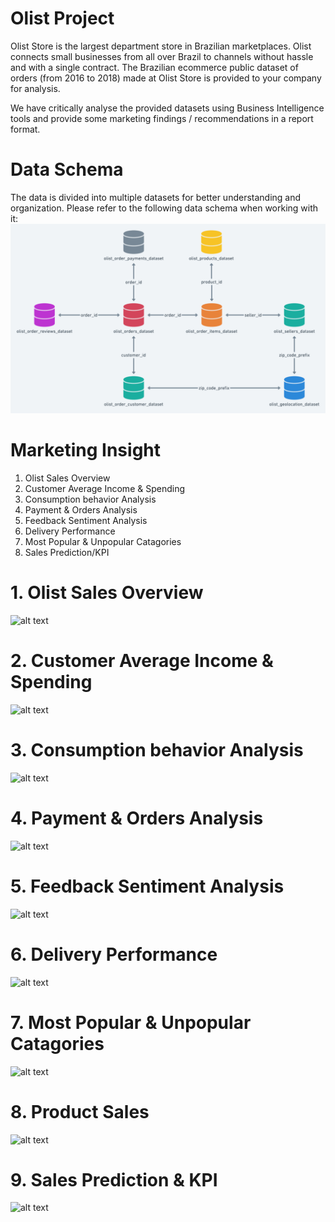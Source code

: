 # Olist Project
Olist Store is the largest department store in Brazilian marketplaces. Olist connects small businesses from all over Brazil to channels without hassle and with a single contract. The Brazilian ecommerce public dataset of orders (from 2016 to 2018) made at Olist Store is provided to your company for analysis.

We have critically analyse the provided datasets using Business Intelligence tools and provide some marketing findings / recommendations in a report format.

# Data Schema
The data is divided into multiple datasets for better understanding and organization. Please refer to the following data schema when working with it:
![alt text](https://github.com/jennywong2023/Olist-Project/blob/db9e299f957ebf21d501a3e56102c849084eaf43/Data%20Schema.png)


# Marketing Insight
1. Olist Sales Overview
2. Customer Average Income & Spending
3. Consumption behavior Analysis
4. Payment & Orders Analysis
5. Feedback Sentiment Analysis
6. Delivery Performance
7. Most Popular & Unpopular Catagories
8. Sales Prediction/KPI


# 1. Olist Sales Overview
![alt text](xxx)

# 2. Customer Average Income & Spending
![alt text](xxx)

# 3. Consumption behavior Analysis
![alt text](xxx)

# 4. Payment & Orders Analysis
![alt text](xxx)

# 5. Feedback Sentiment Analysis
![alt text](xxx)

# 6. Delivery Performance
![alt text](xxx)

# 7. Most Popular & Unpopular Catagories
![alt text](xxx)

# 8. Product Sales
![alt text](xxx)

# 9. Sales Prediction & KPI
![alt text](xxx)
